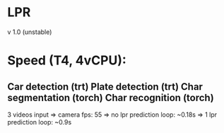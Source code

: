 # LPR

v 1.0 (unstable)

# Speed (T4, 4vCPU):
Car detection (trt)
Plate detection (trt)
Char segmentation (torch)
Char recognition (torch)
-----------------------------
3 videos input
=> camera fps: 55
=> no lpr prediction loop: ~0.18s
=> 1 lpr prediction loop: ~0.9s